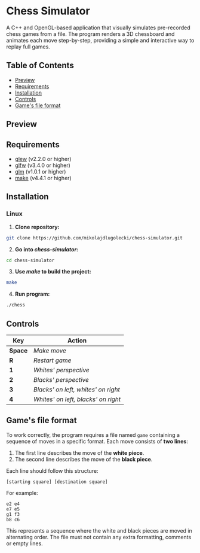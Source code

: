 # Chess Simulator
A C++ and OpenGL-based application that visually simulates pre-recorded chess games from a file. The program renders a 3D chessboard and animates each move step-by-step, providing a simple and interactive way to replay full games.

## Table of Contents
* [Preview](#preview)
* [Requirements](#requirements)
* [Installation](#installation)
* [Controls](#controls)
* [Game's file format](#games-file-format)

## Preview

## Requirements
* [glew](https://github.com/nigels-com/glew) (v2.2.0 or higher)
* [glfw](https://github.com/glfw/glfw) (v3.4.0 or higher)
* [glm](https://github.com/g-truc/glm) (v1.0.1 or higher)
* [make](https://www.gnu.org/software/make) (v4.4.1 or higher)

## Installation

### Linux
1. **Clone repository:**
```bash
git clone https://github.com/mikolajdlugolecki/chess-simulator.git
```
2. **Go into _chess-simulator_:**
```bash
cd chess-simulator
```
3. **Use _make_ to build the project:**
```bash
make
```
4. **Run program:**
```bash
./chess
```

## Controls
| **Key**   | **Action**                          |
| --------- | ----------------------------------- |
| **Space** | _Make move_                         |
| **R**     | _Restart game_                      |
| **1**     | _Whites' perspective_               |
| **2**     | _Blacks' perspective_               |
| **3**     | _Blacks' on left, whites' on right_ |
| **4**     | _Whites' on left, blacks' on right_ |

## Game's file format

To work correctly, the program requires a file named `game` containing a sequence of moves in a specific format. Each move consists of **two lines**:

1. The first line describes the move of the **white piece**.
2. The second line describes the move of the **black piece**.

Each line should follow this structure:

```text
[starting square] [destination square]
```

For example:

```text
e2 e4
e7 e5
g1 f3
b8 c6
```

This represents a sequence where the white and black pieces are moved in alternating order. The file must not contain any extra formatting, comments or empty lines.
